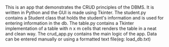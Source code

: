 This is an app that demonstrates the CRUD principles of the DBMS.
It is written in Python and the GUI is made using Tkinter.
The student.py contains a Student class that holds the student's information and is used for entering information in the db.
The table.py contains a Tkinter implementation of a table with n x m cells that renders the table in a neat and clean way.
The crud_app.py contains the main logic of the app. Data can be entered manually or using a formatted text file(eg: load_db.txt)
